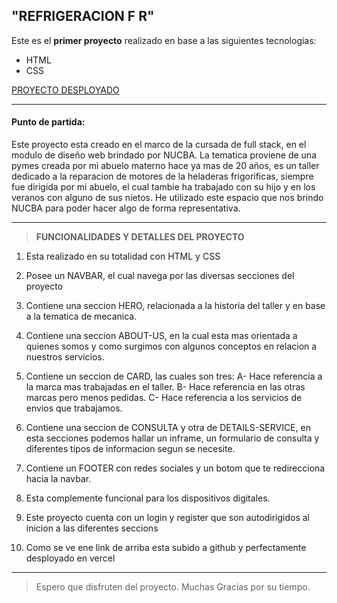 ## "REFRIGERACION F R"

Este es el **primer proyecto** realizado en base a las siguientes tecnologias:

- HTML
- CSS

[PROYECTO DESPLOYADO](https://trabajos-sigma.vercel.app/)

---

#### Punto de partida:

Este proyecto esta creado en el marco de la cursada de full stack, en el modulo de diseño web brindado por NUCBA.
La tematica proviene de una pymes creada por mi abuelo materno hace ya mas de 20 años, es un taller dedicado a la reparacion de motores de la heladeras frigorificas, siempre fue dirigida por mi abuelo, el cual tambie ha trabajado con su hijo y en los veranos con alguno de sus nietos.
He utilizado este espacio que nos brindo NUCBA para poder hacer algo de forma representativa.

---

> **FUNCIONALIDADES Y DETALLES DEL PROYECTO**

1. Esta realizado en su totalidad con HTML y CSS

2. Posee un NAVBAR, el cual navega por las diversas secciones del proyecto

3. Contiene una seccion HERO, relacionada a la historia del taller y en base a la tematica de mecanica.

4. Contiene una seccion ABOUT-US, en la cual esta mas orientada a quienes somos y como surgimos con algunos conceptos en relacion a nuestros servicios.

5. Contiene un seccion de CARD, las cuales son tres:
   A- Hace referencia a la marca mas trabajadas en el taller.
   B- Hace referencia en las otras marcas pero menos pedidas.
   C- Hace referencia a los servicios de envios que trabajamos.

6. Contiene una seccion de CONSULTA y otra de DETAILS-SERVICE, en esta secciones podemos hallar un inframe, un formulario de consulta y diferentes tipos de informacion segun se necesite.

7. Contiene un FOOTER con redes sociales y un botom que te redirecciona hacia la navbar.

8. Esta complemente funcional para los dispositivos digitales.

9. Este proyecto cuenta con un login y register que son autodirigidos al inicion a las diferentes seccions

10. Como se ve ene link de arriba esta subido a github y perfectamente desployado en vercel

---

> Espero que disfruten del proyecto.
> Muchas Gracias por su tiempo.
